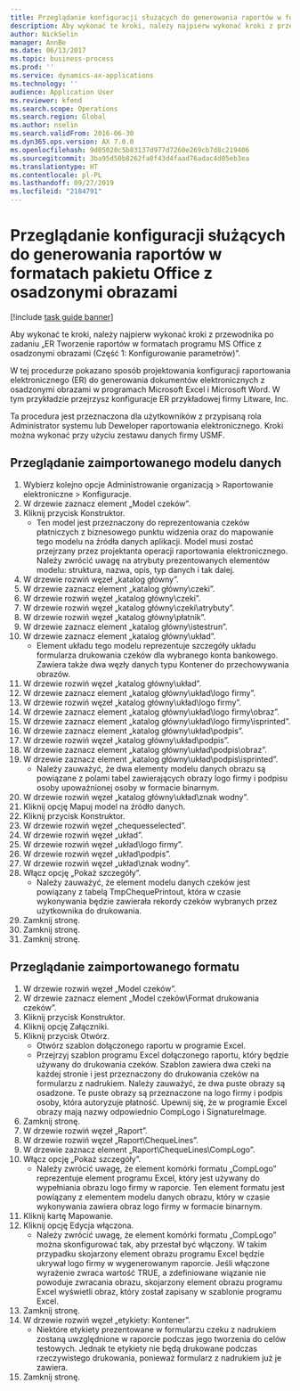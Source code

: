 ```yaml
---
title: Przeglądanie konfiguracji służących do generowania raportów w formatach pakietu Office z osadzonymi obrazami
description: Aby wykonać te kroki, należy najpierw wykonać kroki z przewodnika po zadaniu „ER Tworzenie raportów w formatach programu MS Office z osadzonymi obrazami (Część 1 — Konfigurowanie parametrów)”.
author: NickSelin
manager: AnnBe
ms.date: 06/13/2017
ms.topic: business-process
ms.prod: ''
ms.service: dynamics-ax-applications
ms.technology: ''
audience: Application User
ms.reviewer: kfend
ms.search.scope: Operations
ms.search.region: Global
ms.author: nselin
ms.search.validFrom: 2016-06-30
ms.dyn365.ops.version: AX 7.0.0
ms.openlocfilehash: 9d05020c5b83137d977d7260e269cb7d8c219406
ms.sourcegitcommit: 3ba95d50b8262fa0f43d4faad76adac4d05eb3ea
ms.translationtype: HT
ms.contentlocale: pl-PL
ms.lasthandoff: 09/27/2019
ms.locfileid: "2184791"
---
```

# <a name="review-configurations-to-generate-reports-in-office-format-that-have-embedded-images"></a>Przeglądanie konfiguracji służących do generowania raportów w formatach pakietu Office z osadzonymi obrazami

[!include [task guide banner](../../includes/task-guide-banner.md)]

Aby wykonać te kroki, należy najpierw wykonać kroki z przewodnika po zadaniu „ER Tworzenie raportów w formatach programu MS Office z osadzonymi obrazami (Część 1: Konfigurowanie parametrów)”.

W tej procedurze pokazano sposób projektowania konfiguracji raportowania elektronicznego (ER) do generowania dokumentów elektronicznych z osadzonymi obrazami w programach Microsoft Excel i Microsoft Word. W tym przykładzie przejrzysz konfiguracje ER przykładowej firmy Litware, Inc. 

Ta procedura jest przeznaczona dla użytkowników z przypisaną rola Administrator systemu lub Deweloper raportowania elektronicznego. Kroki można wykonać przy użyciu zestawu danych firmy USMF.


## <a name="review-the-imported-data-model"></a>Przeglądanie zaimportowanego modelu danych
1. Wybierz kolejno opcje Administrowanie organizacją > Raportowanie elektroniczne > Konfiguracje.
2. W drzewie zaznacz element „Model czeków”.
3. Kliknij przycisk Konstruktor.
    * Ten model jest przeznaczony do reprezentowania czeków płatniczych z biznesowego punktu widzenia oraz do mapowanie tego modelu na źródła danych aplikacji. Model musi zostać przejrzany przez projektanta operacji raportowania elektronicznego. Należy zwrócić uwagę na atrybuty prezentowanych elementów modelu: struktura, nazwa, opis, typ danych i tak dalej.   
4. W drzewie rozwiń węzeł „katalog główny”.
5. W drzewie zaznacz element „katalog główny\czeki”.
6. W drzewie rozwiń węzeł „katalog główny\czeki”.
7. W drzewie rozwiń węzeł „katalog główny\czeki\atrybuty”.
8. W drzewie rozwiń węzeł „katalog główny\płatnik”.
9. W drzewie zaznacz element „katalog główny\istestrun”.
10. W drzewie zaznacz element „katalog główny\układ”.
    * Element układu tego modelu reprezentuje szczegóły układu formularza drukowania czeków dla wybranego konta bankowego. Zawiera także dwa węzły danych typu Kontener do przechowywania obrazów.   
11. W drzewie rozwiń węzeł „katalog główny\układ”.
12. W drzewie zaznacz element „katalog główny\układ\logo firmy”.
13. W drzewie rozwiń węzeł „katalog główny\układ\logo firmy”.
14. W drzewie zaznacz element „katalog główny\układ\logo firmy\obraz”.
15. W drzewie zaznacz element „katalog główny\układ\logo firmy\isprinted”.
16. W drzewie zaznacz element „katalog główny\układ\podpis”.
17. W drzewie rozwiń węzeł „katalog główny\układ\podpis”.
18. W drzewie zaznacz element „katalog główny\układ\podpis\obraz”.
19. W drzewie zaznacz element „katalog główny\układ\podpis\isprinted”.
    * Należy zauważyć, że dwa elementy modelu danych obrazu są powiązane z polami tabel zawierających obrazy logo firmy i podpisu osoby upoważnionej osoby w formacie binarnym.  
20. W drzewie rozwiń węzeł „katalog główny\układ\znak wodny”.
21. Kliknij opcję Mapuj model na źródło danych.
22. Kliknij przycisk Konstruktor.
23. W drzewie rozwiń węzeł „chequesselected”.
24. W drzewie rozwiń węzeł „układ”.
25. W drzewie rozwiń węzeł „układ\logo firmy”.
26. W drzewie rozwiń węzeł „układ\podpis”.
27. W drzewie rozwiń węzeł „układ\znak wodny”.
28. Włącz opcję „Pokaż szczegóły”.
    * Należy zauważyć, że element modelu danych czeków jest powiązany z tabelą TmpChequePrintout, która w czasie wykonywania będzie zawierała rekordy czeków wybranych przez użytkownika do drukowania.   
29. Zamknij stronę.
30. Zamknij stronę.
31. Zamknij stronę.

## <a name="review-the-imported-format"></a>Przeglądanie zaimportowanego formatu
1. W drzewie rozwiń węzeł „Model czeków”.
2. W drzewie zaznacz element „Model czeków\Format drukowania czeków”.
3. Kliknij przycisk Konstruktor.
4. Kliknij opcję Załączniki.
5. Kliknij przycisk Otwórz.
    * Otwórz szablon dołączonego raportu w programie Excel.  
    * Przejrzyj szablon programu Excel dołączonego raportu, który będzie używany do drukowania czeków. Szablon zawiera dwa czeki na każdej stronie i jest przeznaczony do drukowania czeków na formularzu z nadrukiem. Należy zauważyć, że dwa puste obrazy są osadzone. Te puste obrazy są przeznaczone na logo firmy i podpis osoby, która autoryzuje płatność. Upewnij się, że w programie Excel obrazy mają nazwy odpowiednio CompLogo i SignatureImage.   
6. Zamknij stronę.
7. W drzewie rozwiń węzeł „Raport”.
8. W drzewie rozwiń węzeł „Raport\ChequeLines”.
9. W drzewie zaznacz element „Raport\ChequeLines\CompLogo”.
10. Włącz opcję „Pokaż szczegóły”.
    * Należy zwrócić uwagę, że element komórki formatu „CompLogo” reprezentuje element programu Excel, który jest używany do wypełniania obrazu logo firmy w raporcie. Ten element formatu jest powiązany z elementem modelu danych obrazu, który w czasie wykonywania zawiera obraz logo firmy w formacie binarnym.   
11. Kliknij kartę Mapowanie.
12. Kliknij opcję Edycja włączona.
    * Należy zwrócić uwagę, że element komórki formatu „CompLogo” można skonfigurować tak, aby przestał być włączony. W takim przypadku skojarzony element obrazu programu Excel będzie ukrywał logo firmy w wygenerowanym raporcie. Jeśli włączone wyrażenie zwraca wartość TRUE, a zdefiniowane wiązanie nie powoduje zwracania obrazu, skojarzony element obrazu programu Excel wyświetli obraz, który został zapisany w szablonie programu Excel.   
13. Zamknij stronę.
14. W drzewie rozwiń węzeł „etykiety: Kontener”.
    * Niektóre etykiety prezentowane w formularzu czeku z nadrukiem zostaną uwzględnione w raporcie podczas jego tworzenia do celów testowych. Jednak te etykiety nie będą drukowane podczas rzeczywistego drukowania, ponieważ formularz z nadrukiem już je zawiera.  
15. Zamknij stronę.

